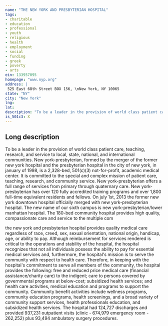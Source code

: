 ```yaml
---
name: "THE NEW YORK AND PRESBYTERIAN HOSPITAL"
tags:
- charitable
- education
- professional
- youth
- religious
- health
- employment
- social
- funding
- greek
- poverty
- arts
ein: 133957095
homepage: "www.nyp.org"
address: |
 525 East 68th Street BOX 156, \nNew York, NY 10065
state: "NY"
city: "New York"
lng: 
lat: 
description: "To be a leader in the provision of world class patient care, teaching, research, and service to local, state, national, and international communities. "
is_501c3: X
---
```


## Long description

To be a leader in the provision of world class patient care, teaching, research, and service to local, state, national, and international communities. New york-presbyterian, formed by the merger of the former new york hospital and the presbyterian hospital in the city of new york, in january of 1998, is a 2,328-bed, 501(c)(3) not-for-profit, academic medical center. It is committed to the special and complex mission of patient care, teaching, research, and community service. New york-presbyterian offers a full range of services from primary through quaternary care. New york-presbyterian has over 120 fully accredited training programs and over 1,800 full-time equivalent residents and fellows. On july 1st, 2013 the former new york downtown hospital officially merged with new york-presbyterian hospital. The new name of our sixth campus is new york-presbyterian/lower manhattan hospital. The 180-bed community hospital provides high quality, compassionate care and service to the multiple com
  
  the new york and presbyterian hospital provides quality medical care regardless of race, creed, sex, sexual orientation, national origin, handicap, age, or ability to pay. Although reimbursement for services rendered is critical to the operations and stability of the hospital, the hospital recognizes that not all individuals possess the ability to pay for essential medical services and, furthermore, the hospital's mission is to serve the community with respect to health care. Therefore, in keeping with the hospital's commitment to serve all members of the community, the hospital provides the following: free and reduced price medical care (financial assistance/charity care) to the indigent; care to persons covered by governmental programs at below-cost; subsidized health services; and health care activities, medical education and programs to support the community. Community benefit activities include wellness programs, community education programs, health screenings, and a broad variety of community support services, health professionals education, and subsidized health services. The hospital had 124,727 discharges and provided 937,231 outpatient visits (clinic - 674,979 emergency room - 262,252) plus 93,494 ambulatory surgery procedures. 

